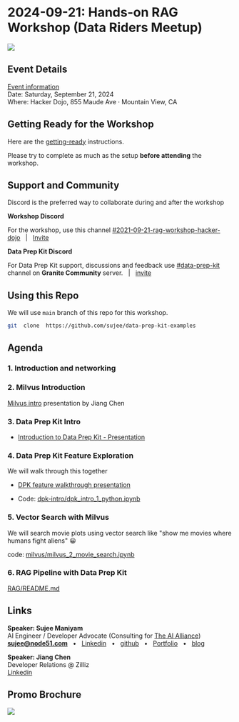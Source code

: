 # 2024-09-21: Hands-on RAG Workshop (Data Riders Meetup)

![](./2024-09-21__qr.png)

## Event Details

[Event information](https://www.meetup.com/datariders/events/303161605/?slug=datariders&eventId=303161605)  
Date: Saturday, September 21, 2024  
Where: Hacker Dojo, 855 Maude Ave · Mountain View, CA

## Getting Ready for the Workshop

Here are the [getting-ready](getting-ready.md) instructions.

Please try to complete as much as the setup **before attending** the workshop.

## Support and Community

Discord is the preferred way to collaborate during and after the workshop

**Workshop Discord**

For the workshop, use this channel [#2021-09-21-rag-workshop-hacker-dojo](https://discordapp.com/channels/1286815214670712863/1286817262505951233)   &nbsp; | &nbsp;  [Invite](https://discord.gg/MF4Waczr)  

**Data Prep Kit Discord**

For Data Prep Kit support,  discussions and feedback use [#data-prep-kit](https://discordapp.com/channels/1276554812359442504/1286046139921207476) channel on **Granite Community** server.  &nbsp;  |  &nbsp;  [invite](https://discord.gg/ZGCArnxu) 


## Using this Repo

We will use `main` branch of this repo for this workshop.

```bash
git  clone  https://github.com/sujee/data-prep-kit-examples
```

## Agenda

### 1. Introduction and networking

### 2. Milvus Introduction

[Milvus intro](./2024-09-21__Milvus-Introduction.pdf) presentation by Jiang Chen

### 3. Data Prep Kit Intro

- [Introduction to Data Prep Kit - Presentation](https://docs.google.com/presentation/d/1zqUD9cPJ72FtpG9nUsERJiZ1wNR2q3_j3QsoX74k4V8/edit?usp=sharing)

### 4. Data Prep Kit Feature Exploration

We will walk through this together

- [DPK feature walkthrough presentation](https://docs.google.com/presentation/d/1V3ODX4sCbXhci1EpU8aqC1sNJjMvHIn5DntWqWOQxh8/edit?usp=sharing)

- Code: [dpk-intro/dpk_intro_1_python.ipynb](../dpk-intro/dpk_intro_1_python.ipynb)


### 5. Vector Search with Milvus

We will search movie plots using vector search like "show me movies where humans fight aliens" 😀

code: [milvus/milvus_2_movie_search.ipynb](../milvus/milvus_2_movie_search.ipynb)

### 6. RAG Pipeline with Data Prep Kit

[RAG/README.md](../rag/README.md)

## Links

**Speaker: Sujee Maniyam**  
AI Engineer / Developer Advocate (Consulting for [The AI Alliance](https://thealliance.ai/))  
**sujee@node51.com** &nbsp; • &nbsp; [Linkedin](https://www.linkedin.com/in/sujeemaniyam/) &nbsp;  • &nbsp;  [github](https://github.com/sujee/) &nbsp;  •  &nbsp; [Portfolio](https://sujee.github.io/portfolio/)  &nbsp;  •  &nbsp; [blog](https://sujee.dev/)

**Speaker: Jiang Chen**  
Developer Relations @ Zilliz  
[Linkedin](https://www.linkedin.com/in/jiangc1010/)


## Promo Brochure

![](./2024-09-21__flyer.png)
